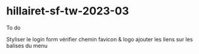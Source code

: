 # hillairet-sf-tw-2023-03

To do 

Styliser le login form
vérifier chemin favicon & logo
ajouter les liens sur les balises <a> du menu